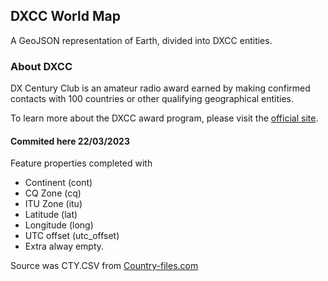 ## DXCC World Map

A GeoJSON representation of Earth, divided into DXCC entities.

### About DXCC

DX Century Club is an amateur radio award earned by making confirmed contacts with 100 countries or other qualifying geographical entities.

To learn more about the DXCC award program, please visit the [official site](https://www.arrl.org/dxcc).

#### Commited here 22/03/2023
Feature properties completed with 
- Continent (cont)
- CQ Zone (cq)
- ITU Zone (itu)
- Latitude (lat)
- Longitude (long)
- UTC offset (utc_offset)
- Extra alway empty.

Source was CTY.CSV from [Country-files.com](https://www.country-files.com/?s=cty.csv&submit=Search)

